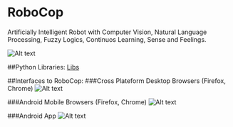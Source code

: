 # RoboCop
Artificially Intelligent Robot with Computer Vision, Natural Language Processing, Fuzzy Logics, Continuos Learning, Sense and Feelings.

![Alt text](https://github.com/G10DRAS/RoboCop/blob/master/RoboCop1.jpg "RoboCop")

##Python Libraries:
[Libs](https://requires.io/github/G10DRAS/RoboCop/requirements/?branch=master)

##Interfaces to RoboCop:
###Cross Plateform Desktop Browsers (Firefox, Chrome)
![Alt text](https://github.com/G10DRAS/RoboCop/blob/master/DWB1.jpg "Desktop Browsers")

###Android Mobile Browsers (Firefox, Chrome)
![Alt text](https://github.com/G10DRAS/RoboCop/blob/master/AWB.jpg "Desktop Browsers")

###Android App
![Alt text](https://github.com/G10DRAS/RoboCop/blob/master/ANA.jpg "Android App")
